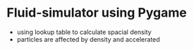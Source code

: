 # Fluid-simulator using Pygame
- using lookup table to calculate spacial density
- particles are affected by density and accelerated
